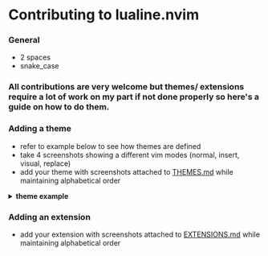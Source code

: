 # Contributing to lualine.nvim


### General

* 2 spaces
* snake_case

### All contributions are very welcome but themes/ extensions require a lot of work on my part if not done properly so here's a guide on how to do them.

### Adding a theme

* refer to example below to see how themes are defined
* take 4 screenshots showing a different vim modes (normal, insert, visual, replace)
* add your theme with screenshots attached to [THEMES.md](./THEMES.md) while maintaining alphabetical order

<details>
<summary><b>theme example</b></summary>

To create a custom theme you need to define a colorscheme for each of vim's modes. Each mode has a `fg` and `bg` field for every lualine section.
You can add special effects with `gui`. 
You can provide colors in two ways 
  1. As a table like `{'hexcode', 256_color_code}`
  2. As a String like `'hexcode'`
Note : You can use table `lualine.util.color_table` to genarate 256_color_codes from hex_codes. 
  When method 2 is used 256_color_codes are genarated with that .

Adding theme is really easy in lua. Here is and example of a gruvbox theme.

```lua
local gruvbox = {  }

local colors = {
 -- color format { hex_color, 256_color_code}
  black        = {"#282828", 235},
  white        = {'#ebdbb2', 223},
  red          = {'#fb4934', 203},
  green        = {'#b8bb26', 143},
  blue         = {'#83a598', 108},
  yellow       = {'#fe8019', 209},

  -- color format 'hex_color'
  gray         = '#a89984',
  darkgray     = '#3c3836',

  lightgray    = '#504945',
  inactivegray = '#7c6f64',
}

gruvbox.normal = {
  a = {
    bg = colors.gray,
    fg = colors.black,
    -- optional gui parameter
    gui = "bold",
  },
  b = {
    bg = colors.lightgray,
    fg  = colors.white,
  },
  c = {
    bg = colors.darkgray,
    fg = colors.gray
  }
}

gruvbox.insert = {
  a = {
    bg = colors.blue,
    fg = colors.black,
    gui = "bold",
  },
  b = {
    bg = colors.lightgray,
    fg = colors.white,
  },
  c = {
    bg = colors.lightgray,
    fg = colors.white
  }
}


gruvbox.visual = {
  a = {
    bg = colors.yellow,
    fg = colors.black,
    gui = "bold",
  },
  b = {
    bg = colors.lightgray,
    fg = colors.white,
  },
  c = {
    bg = colors.inactivegray,
    fg = colors.black
  },
}

gruvbox.replace = {
  a = {
    bg = colors.red,
    fg = colors.black,
    gui = "bold",
  },
  b = {
    bg = colors.lightgray,
    fg = colors.white,
  },
  c = {
    bg = colors.black,
    fg = colors.white
  },
}

gruvbox.command = {
  a = {
    bg = colors.green,
    fg = colors.black,
    gui = "bold",
  },
  b = {
    bg = colors.lightgray,
    fg = colors.white,
  },
  c = {
    bg = colors.inactivegray,
    fg = colors.black
  },
}

gruvbox.terminal = gruvbox.normal

gruvbox.inactive = {
  a = {
    bg = colors.darkgray,
    fg = colors.gray,
    gui = "bold",
  },
  b = {
    bg = colors.darkgray,
    fg = colors.gray,
  },
  c = {
    bg = colors.darkgray,
    fg = colors.gray
  },
}

lualine.theme = gruvbox
```

</details>

### Adding an extension

* add your extension with screenshots attached to [EXTENSIONS.md](./EXTENSIONS.md) while maintaining alphabetical order
